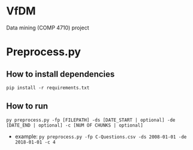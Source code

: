 # VfDM
Data mining (COMP 4710) project

# Preprocess.py
## How to install dependencies

`pip install -r requirements.txt`
## How to run

`py preprocess.py -fp [FILEPATH] -ds [DATE_START | optional] -de [DATE_END | optional] -c [NUM OF CHUNKS | optional]`

- example: `py preprocess.py -fp C-Questions.csv -ds 2008-01-01 -de 2018-01-01 -c 4` 
